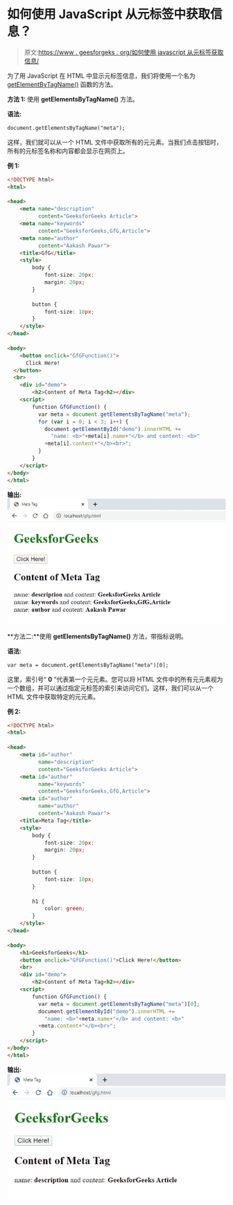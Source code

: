 # 如何使用 JavaScript 从元标签中获取信息？

> 原文:[https://www . geesforgeks . org/如何使用 javascript 从元标签获取信息/](https://www.geeksforgeeks.org/how-to-get-the-information-from-a-meta-tag-using-javascript/)

为了用 JavaScript 在 HTML 中显示元标签信息，我们将使用一个名为 [getElementByTagName()](https://www.geeksforgeeks.org/html-dom-getelementsbytagname-method/) 函数的方法。

**方法 1:** 使用 **getElementsByTagName()** 方法。

**语法:**

```html
document.getElementsByTagName("meta");
```

这样，我们就可以从一个 HTML 文件中获取所有的元元素。当我们点击按钮时，所有的元标签名称和内容都会显示在网页上。

**例 1:**

```html
<!DOCTYPE html>
<html>

<head>
    <meta name="description" 
          content="GeeksforGeeks Article">
    <meta name="keywords" 
          content="GeeksforGeeks,GfG,Article">
    <meta name="author" 
          content="Aakash Pawar">
    <title>GfG</title>
    <style>
        body {
            font-size: 20px;
            margin: 20px;
        }

        button {
            font-size: 18px;
        }
    </style>
</head>

<body>
    <button onclick="GfGFunction()">
      Click Here!
  </button>
  <br>
    <div id="demo">
        <h2>Content of Meta Tag<h2></div>
    <script>
        function GfGFunction() {
          var meta = document.getElementsByTagName("meta");
          for (var i = 0; i < 3; i++) {
            document.getElementById("demo").innerHTML +=
              "name: <b>"+meta[i].name+"</b> and content: <b>"
            +meta[i].content+"</b><br>";
          }
        }
    </script>
</body>
</html>
```

**输出:**
![](img/b4dd3e33c54080fa70087956dbc01437.png)

**方法二:**使用 **getElementsByTagName()** 方法，带指标说明。

**语法:**

```html
var meta = document.getElementsByTagName("meta")[0];
```

这里，索引号“ **0** ”代表第一个元元素。您可以将 HTML 文件中的所有元元素视为一个数组，并可以通过指定元标签的索引来访问它们。这样，我们可以从一个 HTML 文件中获取特定的元元素。

**例 2:**

```html
<!DOCTYPE html>
<html>

<head>
    <meta id="author" 
          name="description" 
          content="GeeksforGeeks Article">
    <meta id="author" 
          name="keywords" 
          content="GeeksforGeeks,GfG,Article">
    <meta id="author" 
          name="author" 
          content="Aakash Pawar">
    <title>Meta Tag</title>
    <style>
        body {
            font-size: 20px;
            margin: 20px;
        }

        button {
            font-size: 18px;
        }

        h1 {
            color: green;
        }
    </style>
</head>

<body>
    <h1>GeeksforGeeks</h1>
    <button onclick="GfGFunction()">Click Here!</button>
    <br>
    <div id="demo">
        <h2>Content of Meta Tag<h2></div>
    <script>
        function GfGFunction() {
          var meta = document.getElementsByTagName("meta")[0];
          document.getElementById("demo").innerHTML +=  
            "name: <b>"+meta.name+"</b> and content: <b>"
          +meta.content+"</b><br>";
        }
    </script>
</body>
</html>
```

**输出:**
![](img/95ffe257063dbbb46f02bf1b35fbba07.png)